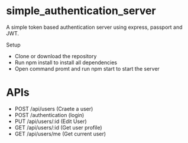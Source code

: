 # simple_authentication_server
A simple token based authentication server using express, passport and JWT.

Setup
* Clone or download the repository
* Run npm install to install all dependencies
* Open command promt and run npm start to start the server

# APIs
* POST /api/users (Craete a user)
* POST /authentication (login)
* PUT /api/users/:id (Edit User)
* GET /api/users/:id (Get user profile)
* GET /api/users/me (Get current user)

